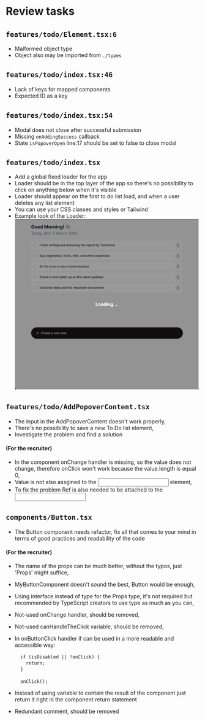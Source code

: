 # Review tasks

## `features/todo/Element.tsx:6`

- Malformed object type
- Object also may be imported from `./types`

## `features/todo/index.tsx:46`

- Lack of keys for mapped components
- Expected ID as a key

## `features/todo/index.tsx:54`

- Modal does not close after successful submission
- Missing `onAddingSuccess` callback
- State `isPopoverOpen` line:17 should be set to false to close modal

## `features/todo/index.tsx`

- Add a global fixed loader for the app
- Loader should be in the top layer of the app so there's no possibility to click
  on anything below when it's visible
- Loader should appear on the first to do list load, and when a user deletes any list element
- You can use your CSS classes and styles or Tailwind
- Example look of the Loader:
  ![Loader example](public/images/Loader.png)

## `features/todo/AddPopoverContent.tsx`

- The input in the AddPopoverContent doesn't work properly,
- There's no possibility to save a new To Do list element,
- Investigate the problem and find a solution

#### (For the recruiter)

- In the component onChange handler is missing, so the value does not change,
  therefore onClick won't work because the value.length is equal 0,
- Value is not also assgined to the <input/> element,
- To fix the problem Ref is also needed to be attached to the <input/>

## `components/Button.tsx`

- The Button component needs refactor, fix all that comes to your mind in terms of
  good practices and readability of the code

#### (For the recruiter)

- The name of the props can be much better, without the typos, just 'Props' might suffice,
- MyButtonComponent doesn't sound the best, Button would be enough,
- Using interface instead of type for the Props type, it's not required but recommended by
  TypeScript creators to use type as much as you can,
- Not-used onChange handler, should be removed,
- Not-used canHandleTheClick variable, should be removed,
- In onButtonClick handler if can be used in a more readable and accessible way:

  ```
    if (isDisabled || !onClick) {
      return;
    }

    onClick();
  ```

- Instead of using variable to contain the result of the component just return it right in the component return statement
- Redundant comment, should be removed
